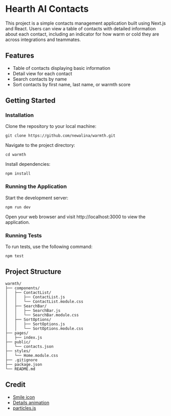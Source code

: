 # Hearth AI Contacts

This project is a simple contacts management application built using Next.js and React. Users can view a table of contacts with detailed information about each contact, including an indicator for how warm or cold they are across integrations and teammates.

## Features

- Table of contacts displaying basic information
- Detail view for each contact
- Search contacts by name
- Sort contacts by first name, last name, or warmth score

## Getting Started

### Installation

Clone the repository to your local machine:

`git clone https://github.com/newalina/warmth.git`

Navigate to the project directory:

`cd warmth`

Install dependencies:

`npm install`

### Running the Application

Start the development server:

`npm run dev`

Open your web browser and visit http://localhost:3000 to view the application.

### Running Tests

To run tests, use the following command:

`npm test`

## Project Structure

    warmth/
    ├── components/
    │   ├── ContactList/
    │   │   ├── ContactList.js
    │   │   └── ContactList.module.css
    │   ├── SearchBar/
    │   │   ├── SearchBar.js
    │   │   └── SearchBar.module.css
    │   ├── SortOptions/
    │   │   ├── SortOptions.js
    │   │   └── SortOptions.module.css
    ├── pages/
    │   ├── index.js
    ├── public/
    │   └── contacts.json
    ├── styles/
    │   └── Home.module.css
    ├── .gitignore
    ├── package.json
    └── README.md

## Credit

- [Smile icon](https://thenounproject.com/icon/smile-6368711/)
- [Details animation](https://medium.com/@jgustavo.wd/solved-how-to-fully-animate-the-details-html-element-with-only-css-no-javascript-b7d32c53a9d7)
- [particles.js](https://vincentgarreau.com/particles.js/)

